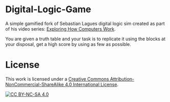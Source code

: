 # Digital-Logic-Game
A simple gamified fork of Sebastian Lagues digital logic sim created as part of his video series: [Exploring How Computers Work](https://www.youtube.com/playlist?list=PLFt_AvWsXl0dPhqVsKt1Ni_46ARyiCGSq).

You are given a truth table and your task is to replicate it using the blocks at your disposal, get a high score by using as few as possible.
# License
This work is licensed under a
[Creative Commons Attribution-NonCommercial-ShareAlike 4.0 International License][cc-by-nc-sa].

[![CC BY-NC-SA 4.0][cc-by-nc-sa-image]][cc-by-nc-sa]

[cc-by-nc-sa]: http://creativecommons.org/licenses/by-nc-sa/4.0/
[cc-by-nc-sa-image]: https://licensebuttons.net/l/by-nc-sa/4.0/88x31.png
[cc-by-nc-sa-shield]: https://img.shields.io/badge/License-CC%20BY--NC--SA%204.0-lightgrey.svg
